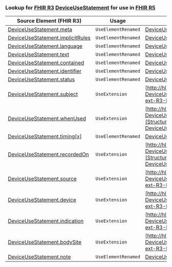 ### Lookup for [FHIR R3](https://hl7.org/fhir/STU3/) [DeviceUseStatement](https://hl7.org/fhir/STU3/DeviceUseStatement.html) for use in [FHIR R5](https://hl7.org/fhir/R5/)

| Source Element (FHIR R3) | Usage | Target |
| -------------- | ----- | ------ |
| [DeviceUseStatement.meta](https://hl7.org/fhir/STU3/DeviceUseStatement.html#resource) | `UseElementRenamed` | [DeviceUsage.meta](https://hl7.org/fhir/R5/DeviceUsage.html#resource) |
| [DeviceUseStatement.implicitRules](https://hl7.org/fhir/STU3/DeviceUseStatement.html#resource) | `UseElementRenamed` | [DeviceUsage.implicitRules](https://hl7.org/fhir/R5/DeviceUsage.html#resource) |
| [DeviceUseStatement.language](https://hl7.org/fhir/STU3/DeviceUseStatement.html#resource) | `UseElementRenamed` | [DeviceUsage.language](https://hl7.org/fhir/R5/DeviceUsage.html#resource) |
| [DeviceUseStatement.text](https://hl7.org/fhir/STU3/DeviceUseStatement.html#resource) | `UseElementRenamed` | [DeviceUsage.text](https://hl7.org/fhir/R5/DeviceUsage.html#resource) |
| [DeviceUseStatement.contained](https://hl7.org/fhir/STU3/DeviceUseStatement.html#resource) | `UseElementRenamed` | [DeviceUsage.contained](https://hl7.org/fhir/R5/DeviceUsage.html#resource) |
| [DeviceUseStatement.identifier](https://hl7.org/fhir/STU3/DeviceUseStatement.html#resource) | `UseElementRenamed` | [DeviceUsage.identifier](https://hl7.org/fhir/R5/DeviceUsage.html#resource) |
| [DeviceUseStatement.status](https://hl7.org/fhir/STU3/DeviceUseStatement.html#resource) | `UseElementRenamed` | [DeviceUsage.status](https://hl7.org/fhir/R5/DeviceUsage.html#resource) |
| [DeviceUseStatement.subject](https://hl7.org/fhir/STU3/DeviceUseStatement.html#resource) | `UseExtension` | [http://hl7.org/fhir/3.0/StructureDefinition/extension-DeviceUseStatement.subject](StructureDefinition-ext-R3-DeviceUseStatement.subject.html) |
| [DeviceUseStatement.whenUsed](https://hl7.org/fhir/STU3/DeviceUseStatement.html#resource) | `UseExtension` | [http://hl7.org/fhir/3.0/StructureDefinition/extension-DeviceUseStatement.whenUsed](StructureDefinition-ext-R3-DeviceUseStatement.whenUsed.html) |
| [DeviceUseStatement.timing[x]](https://hl7.org/fhir/STU3/DeviceUseStatement.html#resource) | `UseElementRenamed` | [DeviceUsage.timing[x]](https://hl7.org/fhir/R5/DeviceUsage.html#resource) |
| [DeviceUseStatement.recordedOn](https://hl7.org/fhir/STU3/DeviceUseStatement.html#resource) | `UseExtension` | [http://hl7.org/fhir/3.0/StructureDefinition/extension-DeviceUseStatement.recordedOn](StructureDefinition-ext-R3-DeviceUseStatement.recordedOn.html) |
| [DeviceUseStatement.source](https://hl7.org/fhir/STU3/DeviceUseStatement.html#resource) | `UseExtension` | [http://hl7.org/fhir/3.0/StructureDefinition/extension-DeviceUseStatement.source](StructureDefinition-ext-R3-DeviceUseStatement.source.html) |
| [DeviceUseStatement.device](https://hl7.org/fhir/STU3/DeviceUseStatement.html#resource) | `UseExtension` | [http://hl7.org/fhir/3.0/StructureDefinition/extension-DeviceUseStatement.device](StructureDefinition-ext-R3-DeviceUseStatement.device.html) |
| [DeviceUseStatement.indication](https://hl7.org/fhir/STU3/DeviceUseStatement.html#resource) | `UseExtension` | [http://hl7.org/fhir/3.0/StructureDefinition/extension-DeviceUseStatement.indication](StructureDefinition-ext-R3-DeviceUseStatement.indication.html) |
| [DeviceUseStatement.bodySite](https://hl7.org/fhir/STU3/DeviceUseStatement.html#resource) | `UseExtension` | [http://hl7.org/fhir/3.0/StructureDefinition/extension-DeviceUseStatement.bodySite](StructureDefinition-ext-R3-DeviceUseStatement.bodySite.html) |
| [DeviceUseStatement.note](https://hl7.org/fhir/STU3/DeviceUseStatement.html#resource) | `UseElementRenamed` | [DeviceUsage.note](https://hl7.org/fhir/R5/DeviceUsage.html#resource) |
